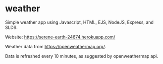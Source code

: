 # weather
Simple weather app using Javascript, HTML, EJS, NodeJS, Express, and SLDS. 

Website: https://serene-earth-24674.herokuapp.com/

Weather data from https://openweathermap.org/.

Data is refreshed every 10 minutes, as suggested by openweathermap api.
